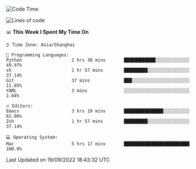 <!--START_SECTION:waka-->
![Code Time](http://img.shields.io/badge/Code%20Time-863%20hrs%2024%20mins-blue)

![Lines of code](https://img.shields.io/badge/From%20Hello%20World%20I%27ve%20Written-22%20Thousand%20lines%20of%20code-blue)

📊 **This Week I Spent My Time On** 

```text
⌚︎ Time Zone: Asia/Shanghai

💬 Programming Languages: 
Python                   2 hrs 38 mins       ████████████░░░░░░░░░░░░░   49.97% 
sh                       1 hr 57 mins        █████████░░░░░░░░░░░░░░░░   37.14% 
Git                      37 mins             ███░░░░░░░░░░░░░░░░░░░░░░   11.85% 
YAML                     3 mins              ░░░░░░░░░░░░░░░░░░░░░░░░░   1.04%

🔥 Editors: 
Emacs                    3 hrs 19 mins       ███████████████░░░░░░░░░░   62.86% 
Zsh                      1 hr 57 mins        █████████░░░░░░░░░░░░░░░░   37.14%

💻 Operating System: 
Mac                      5 hrs 17 mins       █████████████████████████   100.0%

```


 Last Updated on 19/09/2022 18:43:32 UTC
<!--END_SECTION:waka-->
